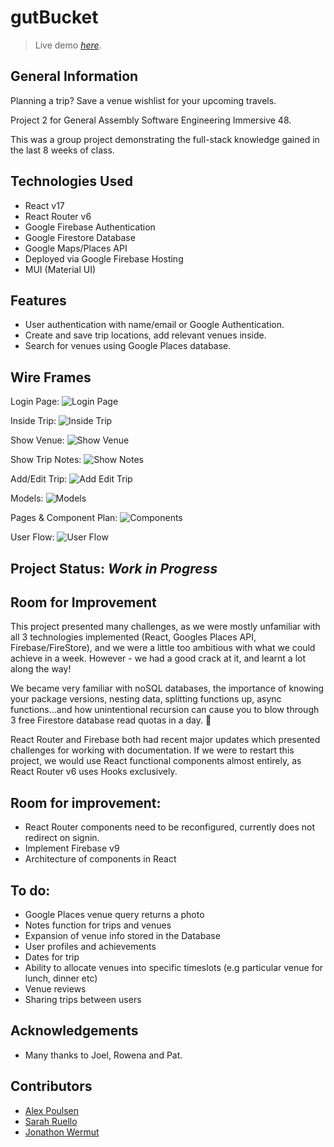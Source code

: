 # gutBucket

> Live demo [_here_](https://gutbucket-3-rappin-boogalee.web.app/).

## General Information

Planning a trip? Save a venue wishlist for your upcoming travels.

Project 2 for General Assembly Software Engineering Immersive 48.

This was a group project demonstrating the full-stack knowledge gained in the last 8 weeks of class.

## Technologies Used

- React v17
- React Router v6
- Google Firebase Authentication
- Google Firestore Database
- Google Maps/Places API
- Deployed via Google Firebase Hosting
- MUI (Material UI)

## Features

- User authentication with name/email or Google Authentication.
- Create and save trip locations, add relevant venues inside.
- Search for venues using Google Places database.

## Wire Frames

Login Page:
![Login Page](https://res.cloudinary.com/dydsfpahp/image/upload/v1637204775/Project-2/gutbucket-root_uxchi6.png)

Inside Trip:
![Inside Trip](https://res.cloudinary.com/dydsfpahp/image/upload/v1637204776/Project-2/gutbucket-insidetrip_tvoiuw.png)

Show Venue:
![Show Venue](https://res.cloudinary.com/dydsfpahp/image/upload/v1637204776/Project-2/gutbucket-showvenue_u4yixc.png)

Show Trip Notes:
![Show Notes](https://res.cloudinary.com/dydsfpahp/image/upload/v1637204776/Project-2/gutbucket-shownotes_ouk7xt.png)

Add/Edit Trip:
![Add Edit Trip](https://res.cloudinary.com/dydsfpahp/image/upload/v1637204775/Project-2/gutbucket-addedittrip_atjf7t.png)

Models:
![Models](https://res.cloudinary.com/dydsfpahp/image/upload/v1637205878/Project-2/miro_models_vnivvt.png)

Pages & Component Plan:
![Components](https://res.cloudinary.com/dydsfpahp/image/upload/v1637205878/Project-2/Miro_components_nw7em9.png)

User Flow:
![User Flow](https://res.cloudinary.com/dydsfpahp/image/upload/v1637205878/Project-2/Miro_userflow_zuklia.png)

## Project Status: _Work in Progress_

## Room for Improvement

This project presented many challenges, as we were mostly unfamiliar with all 3 technologies implemented (React, Googles Places API, Firebase/FireStore), and we were a little too ambitious with what we could achieve in a week. However - we had a good crack at it, and learnt a lot along the way!

We became very familiar with noSQL databases, the importance of knowing your package versions, nesting data, splitting functions up, async functions...and how unintentional recursion can cause you to blow through 3 free Firestore database read quotas in a day. 🙈

React Router and Firebase both had recent major updates which presented challenges for working with documentation.
If we were to restart this project, we would use React functional components almost entirely, as React Router v6 uses Hooks exclusively.

## Room for improvement:

- React Router components need to be reconfigured, currently does not redirect on signin.
- Implement Firebase v9
- Architecture of components in React

## To do:

- Google Places venue query returns a photo
- Notes function for trips and venues
- Expansion of venue info stored in the Database
- User profiles and achievements
- Dates for trip
- Ability to allocate venues into specific timeslots (e.g particular venue for lunch, dinner etc)
- Venue reviews
- Sharing trips between users

## Acknowledgements

- Many thanks to Joel, Rowena and Pat.

## Contributors

- [Alex Poulsen](https://github.com/agpoulsen)
- [Sarah Ruello](https://github.com/sarahjune85)
- [Jonathon Wermut](https://github.com/jzwermut)
